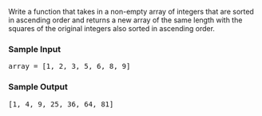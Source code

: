<div class="html">
<p>
  Write a function that takes in a non-empty array of integers that are sorted
  in ascending order and returns a new array of the same length with the squares
  of the original integers also sorted in ascending order.
</p>
<h3>Sample Input</h3>
<pre><span class="CodeEditor-promptParameter">array</span> = [1, 2, 3, 5, 6, 8, 9]
</pre>
<h3>Sample Output</h3>
<pre>[1, 4, 9, 25, 36, 64, 81]
</pre>
</div>
